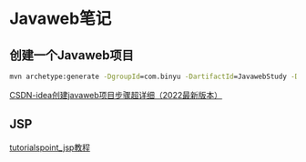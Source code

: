 # Javaweb笔记

## 创建一个Javaweb项目

```cmd
mvn archetype:generate -DgroupId=com.binyu -DartifactId=JavawebStudy -DarchetypeArtifactId=maven-archetype-webapp -DinteractiveMode=false
```

[CSDN-idea创建javaweb项目步骤超详细（2022最新版本）](https://blog.csdn.net/m0_52861000/article/details/127914719)

## JSP

[tutorialspoint_jsp教程](https://www.tutorialspoint.com/jsp/index.htm)